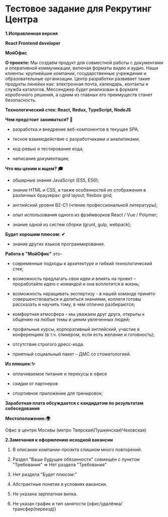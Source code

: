 # Тестовое задание для Рекрутинг Центра

**1.Исправленная версия**

**React Frontend developer** 


**МойОфис**

**О проекте:**
Мы создаём продукт для совместной работы с документами и оперативной коммуникации, включая форматы видео и аудио.
Наши клиенты: крупнейшие компании, государственные учреждения и образовательные организации.
Центр разработки развивает такие продукты линейки как: электронная почта, календарь, контакты и служба каталогов. 
Мессенджер будет реализован в формате коробочного решения, а одним из главных его преимуществ станет безопасность.


**Технологический стек: React, Redux, TypeScript, NodeJS**


**Чем предстоит заниматься? 💼**

 - разработка и внедрение веб-компонентов в текущее SPA;

 - тесное взаимодействие с разработчиками и аналитиками;

 - код-ревью и тестирование кода;

 - написание документации;

**Что мы ценим и ищем? 🎓** 

 - обширные знания JavaScript (ES5, ES6);

 - знание HTML и CSS, а также особенностей их отображения в различных браузерах: grid layout; flexbox grid;

 - английский уровня B2-C1 (чтение профессиональной литературы);

 - опыт использования одного из фрэймворков React / Vue / Polymer;

 - знание одной из систем сборки (grunt, gulp, webpack);

**Будет хорошим плюсом: ✔**

 - знание других языков программирования.



**Работа в "МойОфис"** это-

 - современные подходы к архитектуре и гибкий технологический стек;

 - возможность предлагать свои идеи и влиять на проект – проработайте идею с командой и она воплотится в жизнь;

 - возможность наращивать экспертизу - в нашей команде принято совершенствоваться и делиться знаниями, коллеги готовы рассказать и научить тому, в чем отлично разбираются;

 - комфортная атмосфера – мы уважаем друг друга, открыты к общению на любые темы и ценим увлеченных людей;

 - профильные курсы, корпоративный английский, участие в конференциях (в т.ч. спикером, если есть желание и готовность);

 - отсутствие строгого дресс-кода. 

 - приятный социальный пакет – ДМС со стоматологией. 


**Из плюшек:✨**

 - оплачиваемое питание и перекусы в офисе

 - скидки от партнеров

 - спортивное приложение для тренировок;


**Заработная плата обсуждается с кандидатом по результатам собеседования**


**Местоположение:🌍**

Офис в центре Москвы (метро Тверская\Пушкинская\Чеховская) 


**2.Замечания к оформлению исходной вакансии**

1) В описании компании-проэкта слишком много повторений. 

2) Раздел "Ваши будущее обязанности" совмещëн с пунктом "Требования" => Нет раздела "Требования"

3) Нет раздела "Будет плюсом:"

4) Абстрактные понятия в условиях вакансии. 

5) Не указана зарплатная вилка. 

6) Не указан график и тип занятости (офис/удалëнка/трансфер(переезд)) 
